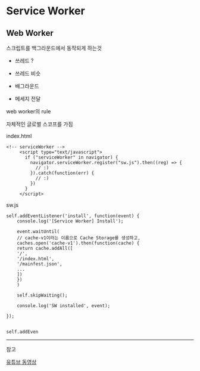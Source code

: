 # Service Worker



## Web Worker

스크립트를 백그라운드에서 동작되게 하는것



- 쓰레드 ?



- 쓰레드 비슷
- 배그라운드
- 메세지 전달



web worker의 rule

자체적인 글로벌 스코프를 가짐





index.html

```
<!-- serviceWorker -->
     <script type="text/javascript">
       if ("serviceWorker" in navigator) {
         navigator.serviceWorker.register("sw.js").then((reg) => {
           // :)
         }).catch(function(err) {
           // :)
         })
       }
     </script>
```





sw.js

```
self.addEventListener('install', function(event) {
    console.log('[Service Worker] Install');
    
    event.waitUntil(
    // cache-v1이라는 이름으로 Cache Storage를 생성하고,
    caches.open('cache-v1').then(function(cache) {
    return cache.addAll([
    '/',
    '/index.html',
    '/mainfest.json',
    ...
    ])
    })
    )
    
    self.skipWaiting();
    
    console.log('SW installed', event);	
    
});


self.addEven
```

















----



참고

[유튜브 동영상](https://www.youtube.com/watch?v=psQWcltlmqY)